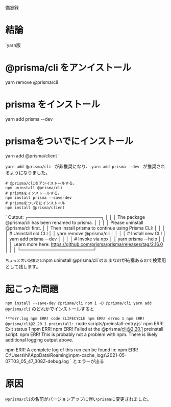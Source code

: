 <!--
title:   `npm install --save-dev @prisma/cli` でエラー
tags:    prisma
id:      1f091dc725ce4dfabafe
private: false
-->
備忘録

# 結論
`yarn版
# @prisma/cli をアンイストール
yarn remove @prisma/cli
# prisma をインストール
yarn add prisma --dev
# prismaをついでにインストール
yarn add @prisma/client
`

`yarn add @prisma/cli ` が非推奨になり、
`yarn add prisma --dev ` が推奨されるようになりました。

```npm版
# @prisma/cliをアンイストールする。
npm uninstall @prisma/cli
# prismaをインストールする。
npm install prisma --save-dev
# prismaをついでにインストール
npm install @prisma/client
```

`
Output:
┌───────────────────────┐
│                                                                       │
│     The package @prisma/cli has been renamed to prisma.   │
│                                                                        │
│     Please uninstall @prisma/cli first.                      │
│     Then install prisma to continue using Prisma CLI: │
│                                                                       │
│         # Uninstall old CLI                                      │
│         yarn remove @prisma/cli                              │
│                                                                        │
│         # Install new CLI                                         │
│         yarn add prisma --dev                                 │
│                                                                        │
│         # Invoke via npx                                         │
│         yarn prisma --help                                      │
│                                                                        │
│     Learn more here: https://github.com/prisma/prisma/releases/tag/2.16.0   │
│                                                                         │
└───────────────────────┘


`
ちょっと古い記事だと
`npm uninstall @prisma/cli`のままなのが結構あるので検索用として残します。



# 起こった問題
`
npm install --save-dev @prisma/cli
npm i -D @prisma/cli
yarn add @prisma/cli
`
のどれかでインストールすると


`***err.log
npm ERR! code ELIFECYCLE
npm ERR! errno 1
npm ERR! @prisma/cli@2.20.1 preinstall: `node scripts/preinstall-entry.js`
npm ERR! Exit status 1
npm ERR!
npm ERR! Failed at the @prisma/cli@2.20.1 preinstall script.
npm ERR! This is probably not a problem with npm. There is likely additional logging output above.

npm ERR! A complete log of this run can be found in:
npm ERR!     C:\Users\hi\AppData\Roaming\npm-cache\_logs\2021-05-07T03_05_47_308Z-debug.log
`
とエラーが出る

# 原因
`@prisma/cli`の名前がバージョンアップに伴い`prisma`に変更されました。
